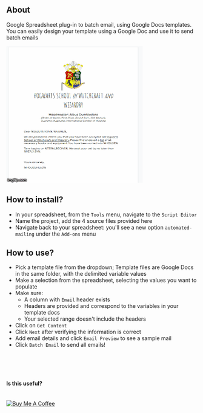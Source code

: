 ## About

Google Spreadsheet plug-in to batch email, using Google Docs templates. You can easily design your template using a Google Doc and use it to send batch emails

![final_email](./assets/workflow.gif)


## How to install?

- In your spreadsheet, from the `Tools` menu, navigate to the `Script Editor`
- Name the project, add the 4 source files provided here
- Navigate back to your spreadsheet: you'll see a new option `automated-mailing` under the `Add-ons` menu

## How to use?

- Pick a template file from the dropdown; Template files are Google Docs in the same folder, with the delimited variable values
- Make a selection from the spreadsheet, selecting the values you want to populate
- Make sure: 
   - A column with `Email` header exists
   - Headers are provided and correspond to the variables in your template docs
   - Your selected range doesn't include the headers
- Click on `Get Content`
- Click `Next` after verifying the information is correct
- Add email details and click `Email Preview` to see a sample mail
- Click `Batch Email` to send all emails! 

<br />
<br />
<br />

#### Is this useful?
<br />
<a href="https://www.buymeacoffee.com/iamaatoh" target="_blank"><img height="45px" src="https://cdn.buymeacoffee.com/buttons/v2/default-blue.png" alt="Buy Me A Coffee"></a>
